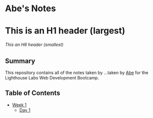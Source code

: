 # Abe's Notes

# This is an H1 header (largest)

###### This an H6 header (smallest)

## Summary

This repository contains all of the notes taken by ...taken by [Abe](https://github.com/durdenfreetyler) for the Lighthouse Labs Web Development Bootcamp.


## Table of Contents

* [Week 1](/Week_1)
  *  [Day 1](/Week_1/Day_1)